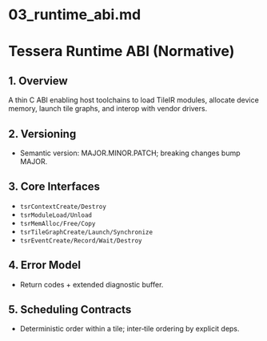 # 03_runtime_abi.md
# Tessera Runtime ABI (Normative)

## 1. Overview
A thin C ABI enabling host toolchains to load TileIR modules, allocate device memory, launch tile graphs, and interop with vendor drivers.

## 2. Versioning
- Semantic version: MAJOR.MINOR.PATCH; breaking changes bump MAJOR.

## 3. Core Interfaces
- `tsrContextCreate/Destroy`
- `tsrModuleLoad/Unload`
- `tsrMemAlloc/Free/Copy`
- `tsrTileGraphCreate/Launch/Synchronize`
- `tsrEventCreate/Record/Wait/Destroy`

## 4. Error Model
- Return codes + extended diagnostic buffer.

## 5. Scheduling Contracts
- Deterministic order within a tile; inter‑tile ordering by explicit deps.